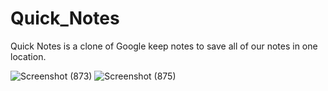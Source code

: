 # Quick_Notes

Quick Notes is a clone of Google keep notes to save all of our notes in one location.

![Screenshot (873)](https://user-images.githubusercontent.com/101445560/236529189-013d4159-46a5-4d4a-8371-bbae7b16563f.png)
![Screenshot (875)](https://user-images.githubusercontent.com/101445560/236529183-6d8b8dd4-bb51-4d26-bf01-1a937be73985.png)

